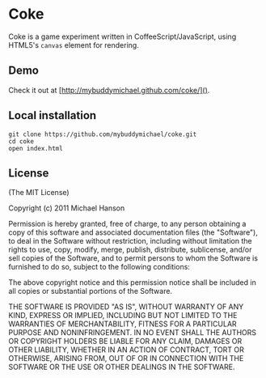 Coke
====

Coke is a game experiment written in CoffeeScript/JavaScript, using HTML5's
`canvas` element for rendering.

## Demo

Check it out at [http://mybuddymichael.github.com/coke/]().

## Local installation

    git clone https://github.com/mybuddymichael/coke.git
    cd coke
    open index.html

## License

(The MIT License)

Copyright (c) 2011 Michael Hanson

Permission is hereby granted, free of charge, to any person obtaining a copy
of this software and associated documentation files (the "Software"), to deal
in the Software without restriction, including without limitation the rights
to use, copy, modify, merge, publish, distribute, sublicense, and/or sell
copies of the Software, and to permit persons to whom the Software is
furnished to do so, subject to the following conditions:

The above copyright notice and this permission notice shall be included in
all copies or substantial portions of the Software.

THE SOFTWARE IS PROVIDED "AS IS", WITHOUT WARRANTY OF ANY KIND, EXPRESS OR
IMPLIED, INCLUDING BUT NOT LIMITED TO THE WARRANTIES OF MERCHANTABILITY,
FITNESS FOR A PARTICULAR PURPOSE AND NONINFRINGEMENT. IN NO EVENT SHALL THE
AUTHORS OR COPYRIGHT HOLDERS BE LIABLE FOR ANY CLAIM, DAMAGES OR OTHER
LIABILITY, WHETHER IN AN ACTION OF CONTRACT, TORT OR OTHERWISE, ARISING FROM,
OUT OF OR IN CONNECTION WITH THE SOFTWARE OR THE USE OR OTHER DEALINGS IN
THE SOFTWARE.
